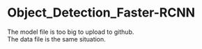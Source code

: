 # Object_Detection_Faster-RCNN
The model file is too big to upload to github.  
The data file is the same situation.
